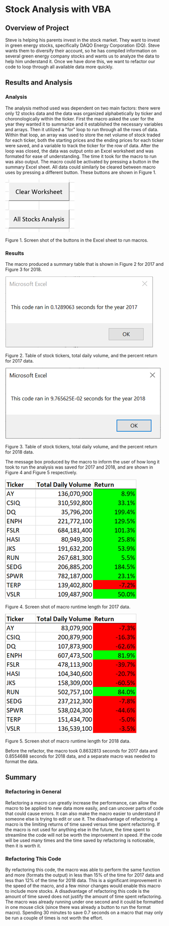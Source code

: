 # Stock Analysis with VBA

## Overview of Project
Steve is helping his parents invest in the stock market. They want to invest in green energy stocks, specifically DAQO Energy Corporation (DQ). Steve wants them to diversify their account, so he has compiled information on several green energy company stocks and wants us to analyze the data to help him understand it. Once we have done this, we want to refactor our code to loop through all available data more quickly.

## Results and Analysis

### Analysis
The analysis method used was dependent on two main factors: there were only 12 stocks data and the data was organized alphabetically by ticker and choronologically within the ticker. First the macro asked the user for the year they wanted it to summarize and it established the necessary variables and arrays. Then it utilized a "for" loop to run through all the rows of data. Within that loop, an array was used to store the net volume of stock traded for each ticker, both the starting prices and the ending prices for each ticker were saved, and a variable to track the ticker for the row of data. After the loop was closed, the data was output onto an Excel worksheet and was formated for ease of understanding. The time it took for the macro to run was also output. The macro could be activated by pressing a button in the summary Excel sheet. All data could similarly be cleared between macro uses by pressing a different button. These buttons are shown in Figure 1.

![MacroButtons.png](/Resources/MacroButtons.png)

Figure 1. Screen shot of the buttons in the Excel sheet to run macros.

### Results
The macro produced a summary table that is shown in Figure 2 for 2017 and Figure 3 for 2018.

![VBA_Challenge_2017.png](/Resources/VBA_Challenge_2017.png)

Figure 2. Table of stock tickers, total daily volume, and the percent return for 2017 data.

![VBA_Challenge_2018.png](/Resources/VBA_Challenge_2018.png)

Figure 3. Table of stock tickers, total daily volume, and the percent return for 2018 data.

The message box produced by the macro to inform the user of how long it took to run the analysis was saved for 2017 and 2018, and are shown in Figure 4 and Figure 5 respectively.

![VBA_Challenge_2017_Results.png](/Resources/VBA_Challenge_2017_Results.png)

Figure 4. Screen shot of macro runtime length for 2017 data.

![VBA_Challenge_2018_Results.png](/Resources/VBA_Challenge_2018_Results.png)

Figure 5. Screen shot of macro runtime length for 2018 data.

Before the refactor, the macro took 0.8632813 seconds for 2017 data and 0.8554688 seconds for 2018 data, and a separate macro was needed to format the data.

## Summary

### Refactoring in General
Refactoring a macro can greatly increase the performance, can allow the macro to be applied to new data more easily, and can uncover parts of code that could cause errors. It can also make the macro easier to understand if someone else is trying to edit or use it. The disadvantage of refactoring a macro is the limiting returns of time saved versus time spent refactoring.  If the macro is not used for anything else in the future, the time spent to streamline the code will not be worth the improvement in speed. If the code will be used many times and the time saved by refactoring is noticeable, then it is worth it.

### Refactoring This Code
By refactoring this code, the macro was able to perform the same function and more (formats the output) in less than 15% of the time for 2017 data and less than 12% of the time for 2018 data. This is a significant improvement in the speed of the macro, and a few minor changes would enable this macro to include more stocks. A disadvantage of refactoring this code is the amount of time saved does not justify the amount of time spent refactoring. The macro was already running under one second and it could be formatted in one mouse click (since there was already a button to run the format macro). Spending 30 minutes to save 0.7 seconds on a macro that may only be run a couple of times is not worth the effort.
